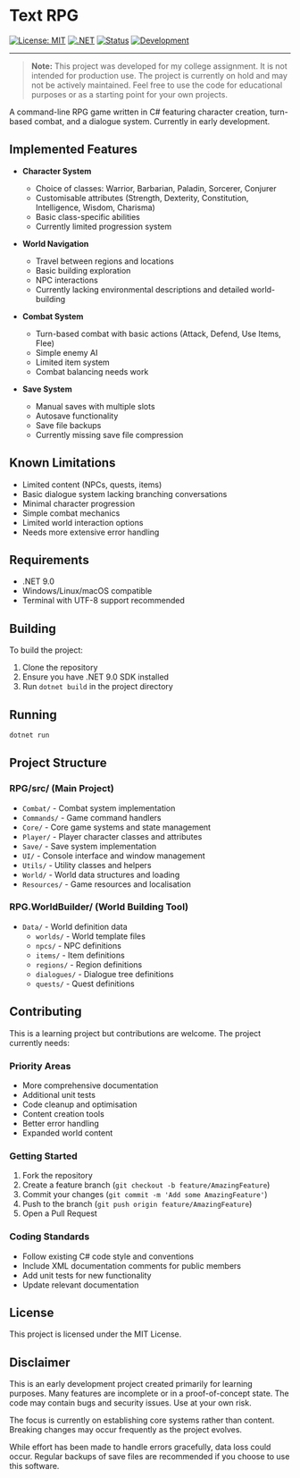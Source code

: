# Text RPG

[![License: MIT](https://img.shields.io/badge/License-MIT-yellow.svg)](https://opensource.org/licenses/MIT)
[![.NET](https://img.shields.io/badge/.NET-9.0-512BD4)](https://dotnet.microsoft.com/download)
[![Status](https://img.shields.io/badge/Status-Proof%20of%20Concept-orange)]()
[![Development](https://img.shields.io/badge/Development-Halted-red)]()

---
> **Note:** This project was developed for my college assignment. It is not intended for production use. The project is currently on hold and may not be actively maintained. Feel free to use the code for educational purposes or as a starting point for your own projects.

A command-line RPG game written in C# featuring character creation, turn-based combat, and a dialogue system. Currently in early development.

## Implemented Features

- **Character System**
  - Choice of classes: Warrior, Barbarian, Paladin, Sorcerer, Conjurer
  - Customisable attributes (Strength, Dexterity, Constitution, Intelligence, Wisdom, Charisma)
  - Basic class-specific abilities
  - Currently limited progression system

- **World Navigation**
  - Travel between regions and locations
  - Basic building exploration
  - NPC interactions
  - Currently lacking environmental descriptions and detailed world-building

- **Combat System**
  - Turn-based combat with basic actions (Attack, Defend, Use Items, Flee)
  - Simple enemy AI
  - Limited item system
  - Combat balancing needs work

- **Save System**
  - Manual saves with multiple slots
  - Autosave functionality
  - Save file backups
  - Currently missing save file compression

## Known Limitations

- Limited content (NPCs, quests, items)
- Basic dialogue system lacking branching conversations
- Minimal character progression
- Simple combat mechanics
- Limited world interaction options
- Needs more extensive error handling

## Requirements

- .NET 9.0
- Windows/Linux/macOS compatible
- Terminal with UTF-8 support recommended

## Building

To build the project:

1. Clone the repository
2. Ensure you have .NET 9.0 SDK installed
3. Run `dotnet build` in the project directory

## Running

```bash
dotnet run
```

## Project Structure

### RPG/src/ (Main Project)

- `Combat/` - Combat system implementation
- `Commands/` - Game command handlers
- `Core/` - Core game systems and state management
- `Player/` - Player character classes and attributes
- `Save/` - Save system implementation
- `UI/` - Console interface and window management
- `Utils/` - Utility classes and helpers
- `World/` - World data structures and loading
- `Resources/` - Game resources and localisation

### RPG.WorldBuilder/ (World Building Tool)

- `Data/` - World definition data
  - `worlds/` - World template files
  - `npcs/` - NPC definitions
  - `items/` - Item definitions
  - `regions/` - Region definitions
  - `dialogues/` - Dialogue tree definitions
  - `quests/` - Quest definitions

## Contributing

This is a learning project but contributions are welcome. The project currently needs:

### Priority Areas

- More comprehensive documentation
- Additional unit tests
- Code cleanup and optimisation
- Content creation tools
- Better error handling
- Expanded world content

### Getting Started

1. Fork the repository
2. Create a feature branch (`git checkout -b feature/AmazingFeature`)
3. Commit your changes (`git commit -m 'Add some AmazingFeature'`)
4. Push to the branch (`git push origin feature/AmazingFeature`)
5. Open a Pull Request

### Coding Standards

- Follow existing C# code style and conventions
- Include XML documentation comments for public members
- Add unit tests for new functionality
- Update relevant documentation

## License

This project is licensed under the MIT License.

## Disclaimer

This is an early development project created primarily for learning purposes. Many features are incomplete or in a proof-of-concept state. The code may contain bugs and security issues. Use at your own risk.

The focus is currently on establishing core systems rather than content. Breaking changes may occur frequently as the project evolves.

While effort has been made to handle errors gracefully, data loss could occur. Regular backups of save files are recommended if you choose to use this software.
